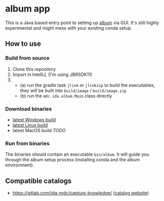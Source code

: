 # album app

This is a Java based entry point to setting up [album](https://album.solutions) via GUI. It's still highly experimental and might mess with your existing conda setup.

## How to use

### Build from source
1. Clone this repository
1. Import in IntelliJ, (I'm using JBRSDK11)
1.
    - (a) run the gradle task `jlink` or `jlinkzip` to build the executables, they will be built into `build/image` / `build/image.zip`
    - (b)  run the `mdc.ida.album.Main` class directly

### Download binaries
- [latest Windows build](https://drive.google.com/file/d/15uP3ZwDz-ro8z504e3GNUkf84fae_trF/view?usp=sharing)
- [latest Linux build](https://drive.google.com/file/d/1O63atjkb5KE7kAi9ZcFdnFwZ7XQuaCsD/view?usp=sharing)
- latest MacOS build <i>TODO</i>

### Run from binaries
The binaries should contain an executable `bin/album`. It will guide you through the album setup process (installing conda and the album environment).

## Compatible catalogs
- https://gitlab.com/ida-mdc/capture-knowledge/ ([catalog website](https://ida-mdc.gitlab.io/capture-knowledge/catalog))
